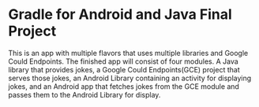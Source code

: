 # Gradle for Android and Java Final Project

This is an app with multiple flavors that uses multiple libraries and Google Could
Endpoints. The finished app will consist of four modules. A Java library that provides 
jokes, a Google Could Endpoints(GCE) project that serves those jokes, an Android Library 
containing an activity for displaying jokes, and an Android app that fetches jokes from the
GCE module and passes them to the Android Library for display.

